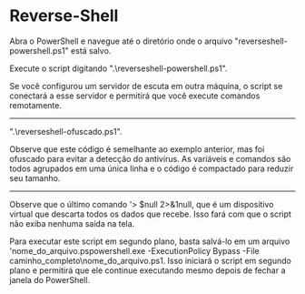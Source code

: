 # Reverse-Shell

Abra o PowerShell e navegue até o diretório onde o arquivo "reverseshell-powershell.ps1" está salvo.

Execute o script digitando ".\reverseshell-powershell.ps1".

Se você configurou um servidor de escuta em outra máquina, o script se conectará a esse servidor e permitirá que você execute comandos remotamente.

------------------------------------------------------------------------------------------------------------------------------------------------

".\reverseshell-ofuscado.ps1".

Observe que este código é semelhante ao exemplo anterior, mas foi ofuscado para evitar a detecção do antivírus. As variáveis e comandos são todos agrupados em uma única linha e o código é compactado para reduzir seu tamanho.

------------------------------------------------------------------------------------------------------------------------------------------------

Observe que o último comando '> $null 2>&1null, que é um dispositivo virtual que descarta todos os dados que recebe. Isso fará com que o script não exiba nenhuma saída na tela.

Para executar este script em segundo plano, basta salvá-lo em um arquivo 'nome_do_arquivo.pspowershell.exe -ExecutionPolicy Bypass -File caminho_completo\nome_do_arquivo.ps1. Isso iniciará o script em segundo plano e permitirá que ele continue executando mesmo depois de fechar a janela do PowerShell.
